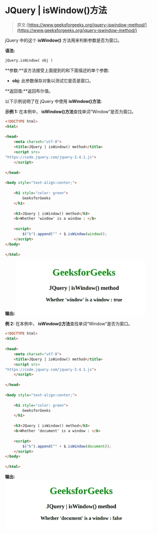 # JQuery | isWindow()方法

> 原文:[https://www.geeksforgeeks.org/jquery-iswindow-method/](https://www.geeksforgeeks.org/jquery-iswindow-method/)

jQuery 中的这个 **isWindow()** 方法用来判断参数是否为窗口。

**语法:**

```html
jQuery.isWindow( obj )
```

**参数:**该方法接受上面提到的和下面描述的单个参数:

*   **obj:** 此参数保存对象以测试它是否是窗口。

**返回值:**返回布尔值。

以下示例说明了在 jQuery 中使用 **isWindow()方法**:

**示例 1:** 在本例中， **isWindow()方法**查找单词“Window”是否为窗口。

```html
<!DOCTYPE html>
<html>

<head>
    <meta charset="utf-8">
    <title>JQuery | isWindow() method</title>
    <script src=
"https://code.jquery.com/jquery-3.4.1.js">
    </script>

</head>

<body style="text-align:center;">

    <h1 style="color: green"> 
        GeeksforGeeks 
    </h1>

    <h3>JQuery | isWindow() method</h3>
    <b>Whether 'window' is a window : </b>

    <script>
        $("b").append("" + $.isWindow(window));
    </script>
</body>

</html>
```

**输出:**
![](img/2ec7c93745c0cf0a9798775fc71b3e84.png)

**例 2:** 在本例中， **isWindow()方法**查找单词“Window”是否为窗口。

```html
<!DOCTYPE html>
<html>

<head>
    <meta charset="utf-8">
    <title>JQuery | isWindow() method</title>
    <script src=
"https://code.jquery.com/jquery-3.4.1.js">
    </script>

</head>

<body style="text-align:center;">

    <h1 style="color: green"> 
        GeeksforGeeks 
    </h1>

    <h3>JQuery | isWindow() method</h3>
    <b>Whether 'document' is a window : </b>

    <script>
        $("b").append("" + $.isWindow(document));
    </script>
</body>

</html>                                                  
```

**输出:**
![](img/5afe04afd3613c0945a7f25d88a1abb9.png)